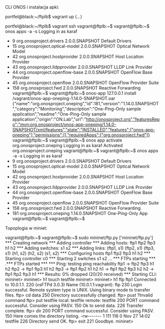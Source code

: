 CLI ONOS i instalacja apki:

portfel@black:~/ftplb$ vagrant up
(...)

portfel@black:~/ftplb$ vagrant ssh
vagrant@ftplb:~$ 
vagrant@ftplb:~$ onos apps -a -s
Logging in as karaf
*   9 org.onosproject.drivers              2.0.0.SNAPSHOT Default Drivers
*  15 org.onosproject.optical-model        2.0.0.SNAPSHOT Optical Network Model
*  42 org.onosproject.hostprovider         2.0.0.SNAPSHOT Host Location Provider
*  43 org.onosproject.lldpprovider         2.0.0.SNAPSHOT LLDP Link Provider
*  44 org.onosproject.openflow-base        2.0.0.SNAPSHOT OpenFlow Base Provider
*  45 org.onosproject.openflow             2.0.0.SNAPSHOT OpenFlow Provider Suite
* 158 org.onosproject.fwd                  2.0.0.SNAPSHOT Reactive Forwarding
vagrant@ftplb:~$ 
vagrant@ftplb:~$ onos-app 127.0.0.1 install /vagrant/onos-app-oneping-1.14.0-SNAPSHOT.oar 
{"name":"org.onosproject.oneping","id":181,"version":"1.14.0.SNAPSHOT","category":"Monitoring","description":"One-Ping-Only sample application","readme":"One-Ping-Only sample application","origin":"ON.Lab","url":"http://onosproject.org","featuresRepo":"mvn:org.onosproject/onos-app-oneping/1.14.0-SNAPSHOT/xml/features","state":"INSTALLED","features":["onos-app-oneping"],"permissions":[],"requiredApps":["org.onosproject.fwd"]}
vagrant@ftplb:~$ 
vagrant@ftplb:~$ onos app activate org.onosproject.oneping
Logging in as karaf
Activated org.onosproject.oneping
vagrant@ftplb:~$ 
vagrant@ftplb:~$ onos apps -a -s
Logging in as karaf
*   9 org.onosproject.drivers              2.0.0.SNAPSHOT Default Drivers
*  15 org.onosproject.optical-model        2.0.0.SNAPSHOT Optical Network Model
*  42 org.onosproject.hostprovider         2.0.0.SNAPSHOT Host Location Provider
*  43 org.onosproject.lldpprovider         2.0.0.SNAPSHOT LLDP Link Provider
*  44 org.onosproject.openflow-base        2.0.0.SNAPSHOT OpenFlow Base Provider
*  45 org.onosproject.openflow             2.0.0.SNAPSHOT OpenFlow Provider Suite
* 158 org.onosproject.fwd                  2.0.0.SNAPSHOT Reactive Forwarding
* 181 org.onosproject.oneping              1.14.0.SNAPSHOT One-Ping-Only App
vagrant@ftplb:~$ 
vagrant@ftplb:~$ 



Topoplogia w miniet:

vagrant@ftplb:~$ 
vagrant@ftplb:~$ sudo mininet/ftp.py 
['mininet/ftp.py']
*** Creating network
*** Adding controller
*** Adding hosts:
ftp1 ftp2 ftp3 h1 h2 
*** Adding switches:
s1 s2 
*** Adding links:
(ftp1, s1) (ftp2, s1) (ftp3, s1) (h1, s2) (h2, s2) (s1, s2) 
*** Configuring hosts
ftp1 ftp2 ftp3 h1 h2 
*** Starting controller
c0 
*** Starting 2 switches
s1 s2 ...
*** FTPs starting ***
.*** FTPs started ***
*** Ping: testing ping reachability
ftp1 -> ftp2 ftp3 h1 h2 
ftp2 -> ftp1 ftp3 h1 h2 
ftp3 -> ftp1 ftp2 h1 h2 
h1 -> ftp1 ftp2 ftp3 h2 
h2 -> ftp1 ftp2 ftp3 h1 
*** Results: 0% dropped (20/20 received)
*** Starting CLI:
mininet> 
mininet> h1 touch testfile
mininet> 
mininet> h1 ftp ftp1
Connected to 10.0.1.1.
220 (vsFTPd 3.0.3)
Name (10.0.1.1:vagrant): ftp
230 Login successful.
Remote system type is UNIX.
Using binary mode to transfer files.
ftp> cd data
250 Directory successfully changed.
ftp> pust
?Invalid command
ftp> put testfile
local: testfile remote: testfile
200 PORT command successful. Consider using PASV.
150 Ok to send data.
226 Transfer complete.
ftp> dir
200 PORT command successful. Consider using PASV.
150 Here comes the directory listing.
-rw-------    1 111      116             0 Nov 27 14:02 testfile
226 Directory send OK.
ftp> exit
221 Goodbye.
mininet> 

